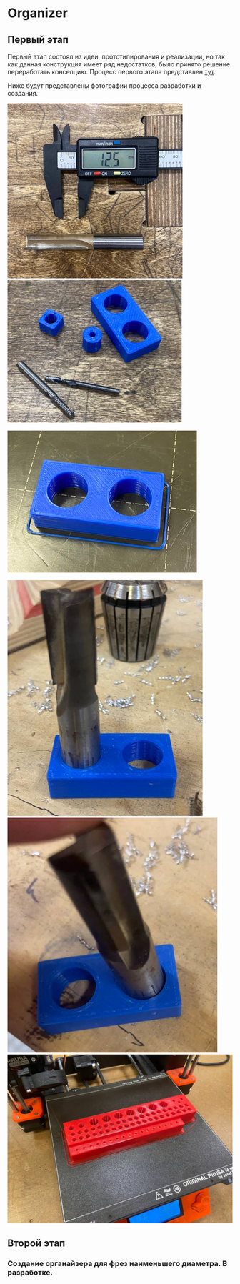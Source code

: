 # Organizer
## Первый этап
Первый этап состоял из идеи, прототипирования и реализации, но так как данная конструкция имеет ряд недостатков, было принято решение переработать консепцию.
Процесс первого этапа представлен [тут](https://github.com/Eblyaev/Organizer/blob/main/%D0%9E%D1%80%D0%B3%D0%B0%D0%BD%D0%B0%D0%B9%D0%B7%D0%B5%D1%80_%D0%91%D0%B5%D0%BB%D1%8F%D0%B5%D0%B2.pdf).

Ниже будут представлены фотографии процесса разработки и создания.

![Img](1.png)
![Img](2.png)

![Img](3.png)

![Img](5.png)
![Img](6.png)
![Img](Результат.jpg)

## Второй этап
### Создание органайзера для фрез наименьшего диаметра. В разработке.
